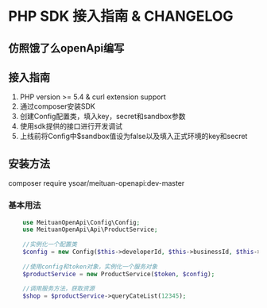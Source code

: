 # PHP SDK 接入指南 & CHANGELOG

## 仿照饿了么openApi编写

## 接入指南

  1. PHP version >= 5.4 & curl extension support
  2. 通过composer安装SDK
  3. 创建Config配置类，填入key，secret和sandbox参数
  4. 使用sdk提供的接口进行开发调试
  5. 上线前将Config中$sandbox值设为false以及填入正式环境的key和secret

## 安装方法
composer require ysoar/meituan-openapi:dev-master
  
### 基本用法

```php
    use MeituanOpenApi\Config\Config;
    use MeituanOpenApi\Api\ProductService;
    
    //实例化一个配置类
    $config = new Config($this->developerId, $this->businessId, $this->signKey, false);
    
    //使用config和token对象，实例化一个服务对象
    $productService = new ProductService($token, $config);
    
    //调用服务方法，获取资源
    $shop = $productService->queryCateList(12345);

```



